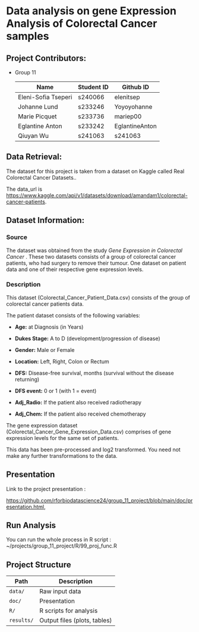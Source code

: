 # Data analysis on gene Expression Analysis of Colorectal Cancer samples

## Project Contributors:

-   Group 11

    | Name                 | Student ID | Github ID      |
    |----------------------|------------|----------------|
    | Eleni-Sofia Tseperi  | s240066    | elenitsep      |
    | Johanne Lund         | s233246    | Yoyoyohanne    |
    | Marie Picquet        | s233736    | mariep00       |
    | Eglantine Anton      | s233242    | EglantineAnton |
    | Qiuyan Wu            | s241063    | s241063        |

## Data Retrieval:

The dataset for this project is taken from a dataset on Kaggle called Real Colorectal Cancer Datasets..

The data_url is <https://www.kaggle.com/api/v1/datasets/download/amandam1/colorectal-cancer-patients>.

## Dataset Information:

### Source

The dataset was obtained from the study *Gene Expression in Colorectal Cancer* . These two datasets consists of a group of colorectal cancer patients, who had surgery to remove their tumour. One dataset on patient data and one of their respective gene expression levels.

### Description

This dataset (Colorectal_Cancer_Patient_Data.csv) consists of the group of colorectal cancer patients data.

The patient dataset consists of the following variables:

-   **Age:** at Diagnosis (in Years)

-   **Dukes Stage:** A to D (development/progression of disease)

-   **Gender:** Male or Female

-   **Location:** Left, Right, Colon or Rectum

-   **DFS:** Disease-free survival, months (survival without the disease returning)

-   **DFS event:** 0 or 1 (with 1 = event)

-   **Adj_Radio:** If the patient also received radiotherapy

-   **Adj_Chem:** If the patient also received chemotherapy

The gene expression dataset (Colorectal_Cancer_Gene_Expression_Data.csv) comprises of gene expression levels for the same set of patients.

This data has been pre-processed and log2 transformed. You need not make any further transformations to the data.

## Presentation

Link to the project presentation :

<https://github.com/rforbiodatascience24/group_11_project/blob/main/doc/presentation.html>,

## Run Analysis

You can run the whole process in R script : \~/projects/group_11_project/R/99_proj_func.R

## Project Structure

| Path       | Description                  |
|------------|------------------------------|
| `data/`    | Raw input data               |
| `doc/`     | Presentation                 |
| `R/`       | R scripts for analysis       |
| `results/` | Output files (plots, tables) |
